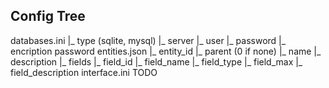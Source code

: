 ## Config Tree

databases.ini
  |_ type (sqlite, mysql)
  |_ server
  |_ user
  |_ password
  |_ encription password
entities.json
  |_ entity_id
  |_ parent (0 if none)
  |_ name
  |_ description
  |_ fields
    |_ field_id
    |_ field_name
    |_ field_type
    |_ field_max
    |_ field_description
interface.ini
 TODO
